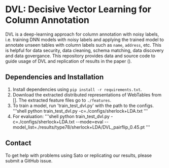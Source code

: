 # DVL: Decisive Vector Learning for Column Annotation 

DVL is a deep-learning approach for column annotation with noisy labels, i.e. training DNN models with noisy labels and applying the trained model to annotate unseen tables with column labels such as `name`, `address`, etc. This is helpful for data security, data cleaning, schema matching, data discovery and data govergance. This repository provides data and source code to guide usage of DVL and replication of results in the paper (). 

## Dependencies and Installation

1. Install dependencies using `pip install -r requirements.txt`.
2. Download the extracted distributed representations of WebTables from []. The extracted feature files go to `./features`.
3. To train a model, run 'train_test_dvl.py' with the path to the configs.
'''shell
python train_test_dvl.py -c=./configs/sherlock+LDA.txt
'''
4. For evaluation:
'''shell
python train_test_dvl.py -c=./configs/sherlock+LDA.txt --mode=eval --model_list=./results/type78/sherlock+LDA/DVL_pairflip_0.45.pt
''' 

## Contact 

To get help with problems using Sato or replicating our results, please submit a GitHub issue.

